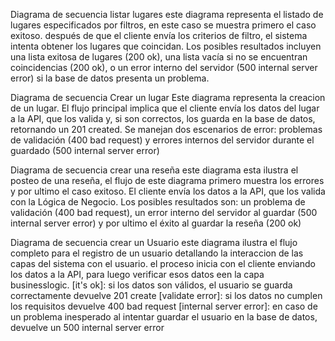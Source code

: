Diagrama de secuencia listar lugares
    este diagrama representa el listado de lugares especificados por filtros,
    en este caso se muestra primero el caso exitoso.
    después de que el cliente envía los criterios de filtro, el sistema intenta obtener los lugares que coincidan. Los posibles resultados incluyen una lista exitosa de lugares (200 ok), una lista vacía si no se encuentran coincidencias (200 ok), o un error interno del servidor
    (500 internal server error) si la base de datos presenta un problema.

Diagrama de secuencia Crear un lugar
    Este diagrama representa la creacion de un lugar.
    El flujo principal implica que el cliente envía los datos del lugar a la API, que los valida y, si son correctos, los guarda en la base de datos, retornando un 201 created. Se manejan dos escenarios de error: problemas de validación (400 bad request) y errores internos del servidor durante el guardado (500 internal server error)

Diagrama de secuencia crear una reseña
    este diagrama esta ilustra el posteo de una reseña, el flujo de este diagrama primero muestra los errores y por ultimo el caso exitoso.
    El cliente envía los datos a la API, que los valida con la Lógica de Negocio. Los posibles resultados son: un problema de validación (400 bad request), un error interno del servidor al guardar (500 internal server error) y por ultimo el éxito al guardar la reseña (200 ok)

Diagrama de secuencia crear un Usuario
    este diagrama ilustra el flujo completo para el registro de un usuario detallando la interaccion de las capas del sistema con el usuario.
    el proceso inicia con el cliente enviando los datos a la API, para luego verificar esos datos een la capa businesslogic.
    [it's ok]: si los datos son válidos, el usuario se guarda correctamente devuelve 201 create
    [validate error]: si los datos no cumplen los requisitos devuelve 400 bad request
    [internal server error]: en caso de un problema inesperado al intentar guardar el usuario en la base de datos, devuelve un 500 internal server error